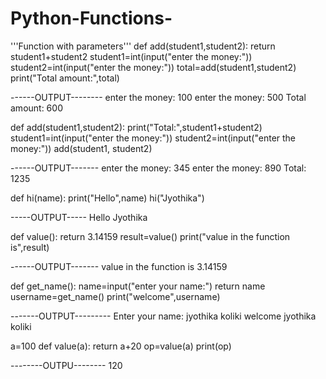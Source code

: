 # Python-Functions-
'''Function with parameters'''
def add(student1,student2):
    return student1+student2
student1=int(input("enter the money:"))
student2=int(input("enter the money:"))
total=add(student1,student2)
print("Total amount:",total)

------OUTPUT--------
enter the money: 100
enter the money: 500
Total amount: 600




def add(student1,student2):
    print("Total:",student1+student2)
student1=int(input("enter the money:"))
student2=int(input("enter the money:"))
add(student1, student2)


------OUTPUT-------
enter the money: 345
enter the money: 890
Total: 1235


def hi(name):
    print("Hello",name)
hi("Jyothika")

-----OUTPUT-----
Hello Jyothika




def value():
    return 3.14159
result=value()
print("value in the function is",result)



------OUTPUT-------
value in the function is 3.14159





def get_name():
    name=input("enter your name:")
    return name
username=get_name()
print("welcome",username)


-------OUTPUT---------
Enter your name:  jyothika koliki
welcome jyothika koliki







a=100
def value(a):
    return a+20
op=value(a)
print(op)

--------OUTPU--------
    120


